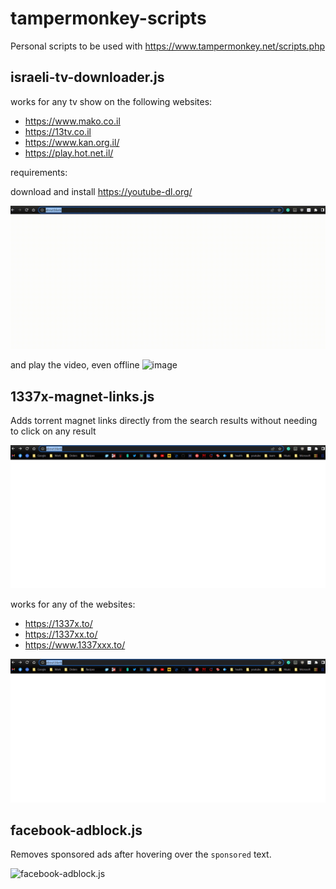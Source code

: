 # tampermonkey-scripts
Personal scripts to be used with https://www.tampermonkey.net/scripts.php

## israeli-tv-downloader.js

works for any tv show on the following websites:
- https://www.mako.co.il
- https://13tv.co.il
- https://www.kan.org.il/
- https://play.hot.net.il/

requirements:

download and install https://youtube-dl.org/

![israeli-tv-downloader.js](./israeli-tv-downloader.gif)

and play the video, even offline
![image](https://user-images.githubusercontent.com/9786571/177939175-5bb21c81-09bc-4d39-bb2d-49a6264abee9.png)

## 1337x-magnet-links.js

Adds torrent magnet links directly from the search results without needing to click on any result

![1337x-magnet-links.js](./1337x-magnet-links.gif)

works for any of the websites:
- https://1337x.to/
- https://1337xx.to/
- https://www.1337xxx.to/

![1337x-magnet-links.js](./1337x-magnet-links.gif)

## facebook-adblock.js

Removes sponsored ads after hovering over the `sponsored` text.

![facebook-adblock.js](./facebook-adblock.gif)